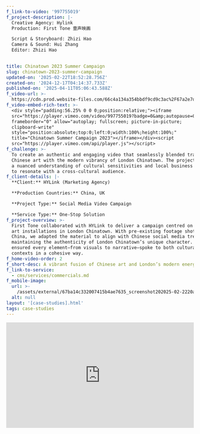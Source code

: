 ```yaml
---
f_link-to-video: '997755019'
f_project-description: |-
  Creative Agency: Hylink  
  Production: First Tone 壹声映画

  Script & Storyboard: Zhizi Hao  
  Camera & Sound: Hui Zhang  
  Editor: Zhizi Hao

  ‍
title: Chinatown 2023 Summer Campaign
slug: chinatown-2023-summer-campaign
updated-on: '2025-02-22T18:52:28.756Z'
created-on: '2024-12-17T04:14:37.733Z'
published-on: '2025-04-11T05:06:43.588Z'
f_video-url: >-
  https://cdn.prod.website-files.com/66c4a134a354bbdf9cd9c3ac%2F67a2e7d633509650a29124cc_Chinatown-transcode.mp4
f_video-embed-rich-text: >-
  <div style="padding:56.25% 0 0 0;position:relative;"><iframe
  src="https://player.vimeo.com/video/997755019?badge=0&amp;autopause=0&amp;player_id=0&amp;app_id=58479"
  frameborder="0" allow="autoplay; fullscreen; picture-in-picture;
  clipboard-write"
  style="position:absolute;top:0;left:0;width:100%;height:100%;"
  title="Chinatown Summer Campaign 2023"></iframe></div><script
  src="https://player.vimeo.com/api/player.js"></script>
f_challenge: >-
  To create an authentic and engaging video that seamlessly blended traditional
  Chinese art with the modern vibrancy of London Chinatown. The project required
  a nuanced understanding of cultural sensitivities and local business dynamics
  to resonate with a cross-cultural audience.
f_client-details: |-
  **Client:** HYLink (Marketing Agency)

  **Production Countries:** China, UK

  **Project Type:** Social Media Video Campaign

  **Service Type:** One-Stop Solution
f_project-overview: >-
  First Tone collaborated with HYLink to deliver a campaign centred on parasol
  art installations in London Chinatown. With pre-existing footage shot in
  China, we adapted the material to align with Chinese social media trends while
  maintaining the authenticity of London Chinatown’s unique character. Our team
  ensured every element—from visuals to narrative—spoke to both cultural
  contexts in a cohesive way.
f_home-video-order: 2
f_short-desc: A vibrant fusion of Chinese art and London’s modern energy.
f_link-to-service:
  - cms/services/commercials.md
f_mobile-image:
  url: >-
    /assets/external/67ba14c332007415b4ae7635_screenshot202025-02-2220at2010.16.51.avif
  alt: null
layout: '[case-studies].html'
tags: case-studies
---
```


<div style="padding:56.25% 0 0 0;position:relative;"><iframe src="https://player.vimeo.com/video/997755019?badge=0&amp;autopause=0&amp;player\_id=0&amp;app\_id=58479" frameborder="0" allow="autoplay; fullscreen; picture-in-picture; clipboard-write" style="position:absolute;top:0;left:0;width:100%;height:100%;" title="Chinatown Summer Campaign 2023"></iframe></div><script src="https://player.vimeo.com/api/player.js"></script>
